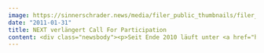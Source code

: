 ```yaml
---
image: https://sinnerschrader.news/media/filer_public_thumbnails/filer_public/55/b8/55b8cfef-60f7-4a25-ab11-cca9e7021cd8/varfoldersdjk8pxf42x64d8fxslz8jcc8fc0000gnttmpdxheoh__480x288_q85_crop_subsampling-2_upscale.jpg
date: "2011-01-31"
title: NEXT verlängert Call For Participation
content: <div class="newsbody"><p>Seit Ende 2010 läuft unter <a href="http&#58;//vote.nextconf.eu">http&#58;//vote.nextconf.eu</a> der Call for Participation für die NEXT Conference am 17. und 18. Mai 2011 in Berlin. Rund 100 Sprecher und Vorträge aus dem In- und Ausland wurden bisher bereits für die wichtigste europäische Internetkonferenz der digitalen Wirtschaft in Deutschland vorgeschlagen. Auf vielfachen Wunsch hat SinnerSchrader nun den Aufruf bis zum 15. Februar 2011 verlängert. Bis zum 28. Februar 2011 kann über die eingereichten Ideen und Köpfe abgestimmt werden.</p><p>Nicht nur eigene Vortragsthemen können über die Webseite eingereicht werden, viel mehr können auch Sprecher vorgeschlagen werden, die bereits an anderer Stelle Ausrufezeichen setzen konnten. Dabei sollten die Themen das Leitmotiv der NEXT11, „Data Love“, berücksichtigen und den verschiedenen Konferenztracks Commerce, Branding, Mobile, Social Media, Technology, Marketing sowie dem internationalen Keynote Track zugeordnet werden.</p><p>Visionäres und Kontroverses ist dabei ebenso erwünscht wie Best Practices. Auf Basis der abgegebenen Stimmen wird das exzellent besetzte Kuratorium der NEXT11 ab sofort die besten Sprecher und Themen auswählen und sich um die vorgeschlagenen Sprecher bemühen. Unabhängig davon werden in Kürze die ersten prominenten Namen der Sprecherliste veröffentlicht.</p><p>Weitere Informationen zur NEXT11 unter <a href="http&#58;//nextconf.eu">http&#58;//nextconf.eu</a> und zum Call for Participation unter <a href="http&#58;//vote.nextconf.eu">http&#58;//vote.nextconf.eu</a>.</p></div>
---
```

